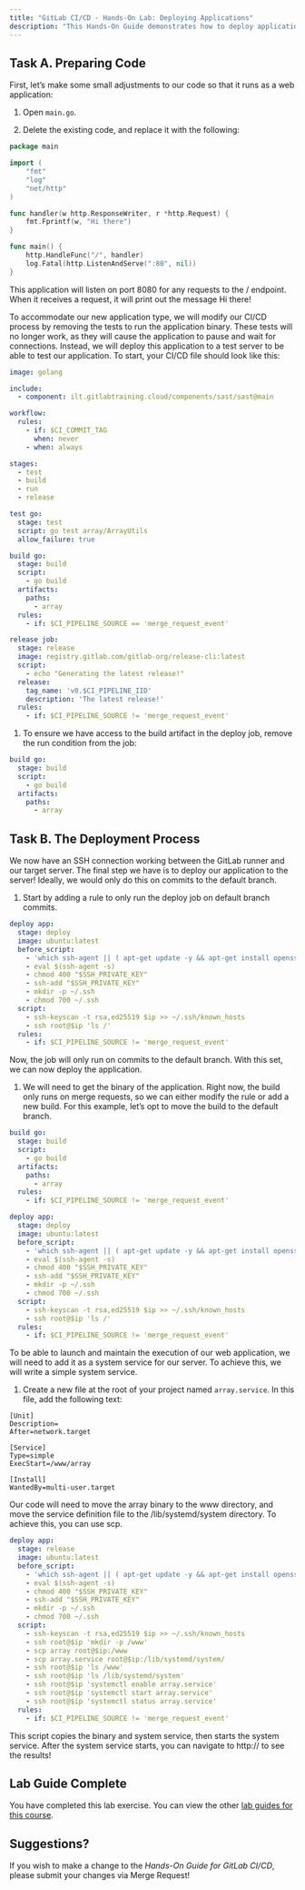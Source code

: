 ```yaml
---
title: "GitLab CI/CD - Hands-On Lab: Deploying Applications"
description: "This Hands-On Guide demonstrates how to deploy applications in a pipeline"
---
```


## Task A. Preparing Code

First, let’s make some small adjustments to our code so that it runs as a web application:

1. Open `main.go`.

1. Delete the existing code, and replace it with the following:

```go
package main

import (
    "fmt"
    "log"
    "net/http"
)

func handler(w http.ResponseWriter, r *http.Request) {
    fmt.Fprintf(w, "Hi there")
}

func main() {
    http.HandleFunc("/", handler)
    log.Fatal(http.ListenAndServe(":80", nil))
}
```

This application will listen on port 8080 for any requests to the / endpoint. When it receives a request, it will print out the message Hi there!

To accommodate our new application type, we will modify our CI/CD process by removing the tests to run the application binary. These tests will no longer work, as they will cause the application to pause and wait for connections. Instead, we will deploy this application to a test server to be able to test our application. To start, your CI/CD file should look like this:

```yaml
image: golang

include:
  - component: ilt.gitlabtraining.cloud/components/sast/sast@main

workflow:
  rules:
    - if: $CI_COMMIT_TAG
      when: never 
    - when: always

stages:
  - test
  - build
  - run
  - release

test go:
  stage: test
  script: go test array/ArrayUtils
  allow_failure: true

build go:
  stage: build
  script:
    - go build
  artifacts:
    paths: 
      - array
  rules:
    - if: $CI_PIPELINE_SOURCE == 'merge_request_event'

release job:
  stage: release
  image: registry.gitlab.com/gitlab-org/release-cli:latest
  script:
    - echo "Generating the latest release!"
  release: 
    tag_name: 'v0.$CI_PIPELINE_IID'
    description: 'The latest release!'
  rules:
    - if: $CI_PIPELINE_SOURCE != 'merge_request_event'
```

1. To ensure we have access to the build artifact in the deploy job, remove the run condition from the job:

```yaml
build go:
  stage: build
  script:
    - go build
  artifacts:
    paths: 
      - array
```


## Task B. The Deployment Process

We now have an SSH connection working between the GitLab runner and our target server. The final step we have is to deploy our application to the server! Ideally, we would only do this on commits to the default branch.

1. Start by adding a rule to only run the deploy job on default branch commits.

```yaml
deploy app:
  stage: deploy
  image: ubuntu:latest
  before_script:
    - 'which ssh-agent || ( apt-get update -y && apt-get install openssh-client git -y )'
    - eval $(ssh-agent -s)
    - chmod 400 "$SSH_PRIVATE_KEY"
    - ssh-add "$SSH_PRIVATE_KEY"
    - mkdir -p ~/.ssh
    - chmod 700 ~/.ssh
  script:
    - ssh-keyscan -t rsa,ed25519 $ip >> ~/.ssh/known_hosts
    - ssh root@$ip 'ls /'
  rules:
    - if: $CI_PIPELINE_SOURCE != 'merge_request_event'
```
Now, the job will only run on commits to the default branch. With this set, we can now deploy the application.

1. We will need to get the binary of the application. Right now, the build only runs on merge requests, so we can either modify the rule or add a new build. For this example, let’s opt to move the build to the default branch.

```yaml
build go:
  stage: build
  script:
    - go build
  artifacts:
    paths: 
      - array
  rules:
    - if: $CI_PIPELINE_SOURCE != 'merge_request_event'

deploy app:
  stage: deploy
  image: ubuntu:latest
  before_script:
    - 'which ssh-agent || ( apt-get update -y && apt-get install openssh-client git -y )'
    - eval $(ssh-agent -s)
    - chmod 400 "$SSH_PRIVATE_KEY"
    - ssh-add "$SSH_PRIVATE_KEY"
    - mkdir -p ~/.ssh
    - chmod 700 ~/.ssh
  script:
    - ssh-keyscan -t rsa,ed25519 $ip >> ~/.ssh/known_hosts
    - ssh root@$ip 'ls /'
  rules:
    - if: $CI_PIPELINE_SOURCE != 'merge_request_event'
```

To be able to launch and maintain the execution of our web application, we will need to add it as a system service for our server. To achieve this, we will write a simple system service. 

1. Create a new file at the root of your project named `array.service`. In this file, add the following text:

```
[Unit]
Description=
After=network.target

[Service]
Type=simple
ExecStart=/www/array

[Install]
WantedBy=multi-user.target
```

Our code will need to move the array binary to the www directory, and move the service definition file to the /lib/systemd/system directory. To achieve this, you can use scp.

```yaml
deploy app:
  stage: release
  image: ubuntu:latest
  before_script:
    - 'which ssh-agent || ( apt-get update -y && apt-get install openssh-client git -y )'
    - eval $(ssh-agent -s)
    - chmod 400 "$SSH_PRIVATE_KEY"
    - ssh-add "$SSH_PRIVATE_KEY"
    - mkdir -p ~/.ssh
    - chmod 700 ~/.ssh
  script:
    - ssh-keyscan -t rsa,ed25519 $ip >> ~/.ssh/known_hosts
    - ssh root@$ip 'mkdir -p /www'
    - scp array root@$ip:/www
    - scp array.service root@$ip:/lib/systemd/system/
    - ssh root@$ip 'ls /www'
    - ssh root@$ip 'ls /lib/systemd/system'
    - ssh root@$ip 'systemctl enable array.service'
    - ssh root@$ip 'systemctl start array.service'
    - ssh root@$ip 'systemctl status array.service'
  rules:
    - if: $CI_PIPELINE_SOURCE != 'merge_request_event'
```

This script copies the binary and system service, then starts the system service. After the system service starts, you can navigate to http://<your-server-ip> to see the results!

## Lab Guide Complete

You have completed this lab exercise. You can view the other [lab guides for this course](/handbook/customer-success/professional-services-engineering/education-services/ilt-labs/gitlabcicdhandson).

## Suggestions?

If you wish to make a change to the *Hands-On Guide for GitLab CI/CD*, please submit your changes via Merge Request!
